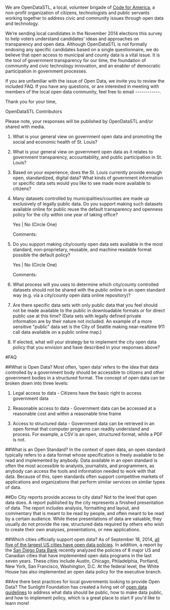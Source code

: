 We are OpenDataSTL, a local, volunteer brigade of [Code for America](http://www.codeforamerica.org/), a non-profit organization of citizens, technologists and public servants working together to address civic and community issues through open data and technology. 

We’re sending local candidates in the November 2014 elections this survey to help voters understand candidates' ideas and approaches on transparency and open data.  Although OpenDataSTL is not formally endosing any specific candidates based on a single questionnaire, we do believe that open access to municipal and county data is a vital issue. It is the tool of government transparency for our time, the foundation of community and civic technology innovation, and an enabler of democratic participation in government processes.

If you are unfamiliar with the issue of Open Data, we invite you to review the included FAQ. If you have any questions, or are interested in meeting with members of the local open data community, feel free to email ------------.

Thank you for your time,

OpenDataSTL Contributors

Please note, your responses will be published by OpenDataSTL and/or shared with media.

1. What is your general view on government open data and promoting the social and economic health of St. Louis?

2. What is your general view on government open data as it relates to government transparency, accountability, and public participation in St. Louis?

3. Based on your experience, does the St. Louis currently provide enough open, standardized, digital data?  What kinds of government information or specific data sets would you like to see made more available to citizens?

4. Many datasets controlled by municipalities/counties are made up exclusively of legally public data. Do you support making such datasets available online for public reuse the default transparency and openness policy for the city within one year of taking office?

    Yes  |  No   (Circle One)

    Comments:

5. Do you support making city/county open data sets available in the most standard, non-proprietary, reusable, and machine readable format possible the default policy?

    Yes  |  No  (Circle One)

    Comments:

6. What process will you uses to determine which city/county controlled datasets should not be shared with the public online in an open standard way (e.g. via a city/county open data online repository)? 

7. Are there specific data sets with only public data that you feel should not be made available to the public in downloadable formats or for direct public use at this time? (Data sets with legally defined private information are by their nature not included. An example of a more sensitive "public" data set is the City of Seattle making near-realtime 911 call data available on a public online map.)

8. If elected, what will your strategy be to implement the city open data policy that you envision and have described in your responses above?

#FAQ

##What is Open Data?
Most often, ‘open data’ refers to the idea that data controlled by a government body should be accessible to citizens and other government bodies in a structured format. The concept of open data can be broken down into three levels:

1. Legal access to data - Citizens have the basic right to access government data

2. Reasonable access to data - Government data can be accessed at a reasonable cost and within a reasonable time frame

3. Access to structured data - Government data can be retrieved in an open format that computer programs can readily understand and process. For example, a CSV is an open, structured format, while a PDF is not.

##What is an Open Standard?
In the context of open data, an open standard typically refers to a data format whose specification is freely available to be read and implemented by anybody. Data available in an open standard is often the most accessible to analysts, journalists, and programmers, as anybody can access the tools and information needed to work with that data. Because of this, open standards often support competitive markets of applications and organizations that perform similar services on similar types of data. 

##Do City reports provide access to city data?
Not to the level that open data does. A report published by the city represents a finished presentation of data. The report includes analysis, formatting and layout, and commentary that is meant to be read by people, and often meant to be read by a certain audience. While these presentations of data are valuable, they usually do not provide the raw, structured data required by others who wish to create their own analyses, presentations, or new applications.

##Which cities officially support open data?
As of September 18, 2014, [all five of the largest US cities have open data policies](http://sunlightfoundation.com/blog/2014/10/15/all-five-of-the-largest-u-s-cities-now-have-open-data-policies/).
In addition, a report by the [San Diego Data Bank](sandiegodata.org/reports/municipal-open-data-policies/) recently analyzed the policies of 8 major US and Canadian cities that have implemented open data programs in the last seven years. These cities include Austin, Chicago, Philadelphia, Portland, New York, San Francisco, Washington, D.C. At the federal level, the White House has also implemented an open data policy for the executive branch.

##Are there best practices for local governments looking to provide Open Data?
The Sunlight Foundation has created a living set of [open data guidelines](http://sunlightfoundation.com/opendataguidelines/) to address what data should be public, how to make data public, and how to implement policy, which is a great place to start if you'd like to learn more!
